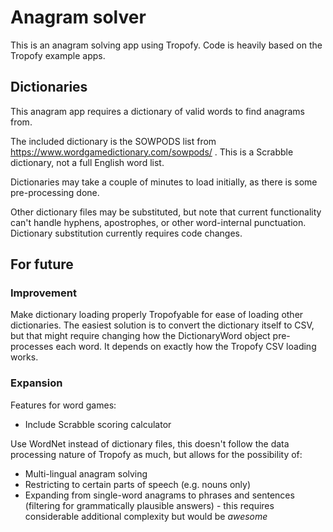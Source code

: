 # Anagram solver

This is an anagram solving app using Tropofy. Code is heavily based on the Tropofy example apps.

## Dictionaries

This anagram app requires a dictionary of valid words to find anagrams from.

The included dictionary is the SOWPODS list from https://www.wordgamedictionary.com/sowpods/ . This is a Scrabble 
dictionary, not a full English word list.

Dictionaries may take a couple of minutes to load initially, as there is some pre-processing done.

Other dictionary files may be substituted, but note that current functionality can't handle hyphens, apostrophes, or 
other word-internal punctuation. Dictionary substitution currently requires code changes.

## For future

### Improvement

Make dictionary loading properly Tropofyable for ease of loading other dictionaries. The easiest solution is to 
convert the dictionary itself to CSV, but that might require changing how the DictionaryWord object pre-processes each 
word. It depends on exactly how the Tropofy CSV loading works.

### Expansion

Features for word games:
* Include Scrabble scoring calculator

Use WordNet instead of dictionary files, this doesn't follow the data processing nature of Tropofy as much, but allows 
for the possibility of:
* Multi-lingual anagram solving
* Restricting to certain parts of speech (e.g. nouns only)
* Expanding from single-word anagrams to phrases and sentences (filtering for grammatically plausible answers) - this 
requires considerable additional complexity but would be *awesome*
